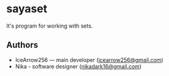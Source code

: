 # sayaset
It's program for working with sets.

## Authors
* IceArrow256 — main developer (icearrow256@gmail.com)
* Nika - software designer (nikadark16@gmail.com)